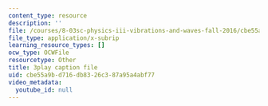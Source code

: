```yaml
---
content_type: resource
description: ''
file: /courses/8-03sc-physics-iii-vibrations-and-waves-fall-2016/cbe55a9bd716db8326c387a95a4abf77_TjxR7lAwWhI.srt
file_type: application/x-subrip
learning_resource_types: []
ocw_type: OCWFile
resourcetype: Other
title: 3play caption file
uid: cbe55a9b-d716-db83-26c3-87a95a4abf77
video_metadata:
  youtube_id: null
---
```

